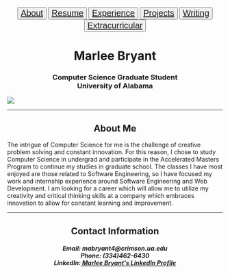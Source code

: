 <html>
  <body>
    <div class="btn-group" align="center">
      <button style="font-size:20px"><a href="about.html">About</a></button>
      <button style="font-size:20px"><a href="resume.html">Resume</a></button>
      <button style="font-size:20px"><a href="experience.html">Experience</a></button>
      <button style="font-size:20px"><a href="projects.html">Projects</a></button>
      <button style="font-size:20px"><a href="writing.html">Writing</a></button>
      <button style="font-size:20px"><a href="extra.html">Extracurricular</a></button>
    </div>
    <h1 style="text-align:center">Marlee Bryant</h1>
    <h3 style="text-align:center">Computer Science Graduate Student<br>
      University of Alabama<br></h3>
    <img src="https://mabryant4.github.io/profile.jpg" style="horizontal-align:center">
    <hr>
    <h2 style="text-align:center">About Me</h2>
    <p>The intrigue of Computer Science for me is the challenge of creative problem solving and constant innovation. For this reason, I chose to study Computer Science in       undergrad and participate in the Accelerated Masters Program to continue my studies in graduate school. The classes I have most enjoyed are those related to Software Engineering, so I have focused my work and internship experience around Software Engineering and Web Development. I am looking for a career which will allow me to utilize my creativity and critical thinking skills at a company which embraces innovation to allow for constant learning and improvement.</p>
    <hr>
    <h2 style="text-align:center">Contact Information</h2>
    <h5 style="text-align:center"><b>Email:</b> mabryant4@crimson.ua.edu <br>
    <b>Phone:</b> (334)462-6430 <br>
    <b>LinkedIn:</b><a href="https://www.linkedin.com/in/marlee-bryant"> Marlee Bryant's LinkedIn Profile</a></h5>
  </body>
</html>

